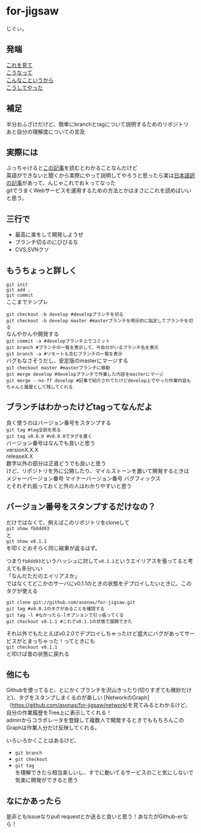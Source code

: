 for-jigsaw
======================
じぐぃ。
 
発端
------
[これを見て](https://github.com/e-jigsaw/tumblub)  
[こうなって](http://twitter.com/#!/asonas/status/138654705994842112)  
[こんなこというから](http://twitter.com/#!/neo6120/status/138654770641645568)  
[こうしてやった](http://twitter.com/#!/asonas/status/138683758059597825)  


補足
------
半分おふざけだけど、簡単にbranchとtagについて説明するためのリポジトリ  
あと自分の理解度についての言及  


実際には
------
ぶっちゃけると[この記事](http://nvie.com/posts/a-successful-git-branching-model/)を読むとわかることなんだけど  
英語ができないと聞くから実際にやって説明してやろうと思ったら実は[日本語訳の記事](http://keijinsonyaban.blogspot.com/2010/10/successful-git-branching-model.html)があって、んじゃこれでおｋってなった  
gitでうまくWebサービスを運用するための方法とかはまさにこれを読めばいいと思う。  


三行で
------
* 最高に楽をして開発しようぜ
* ブランチ切るのにびびるな
* CVS,SVNクソ


もうちょっと詳しく
----------------
`git init`  
`git add .`  
`git commit`  
ここまでテンプレ  

`git checkout -b develop #developブランチを切る`  
`git checkout -b develop master #masterブランチを明示的に指定してブランチを切る`  
なんやかんや開発する  
`git commit -a #developブランチ上でコミット`  
`git branch #ブランチの一覧を表示して、今自分がいるブランチ名を表示`  
`git branch -a #リモートも含むブランチの一覧を表示`  
バグもなさそうだし、安定版のmasterにマージする  
`git checkout master #masterブランチに移動`  
`git merge develop #developブランチで作業した内容をmasterにマージ`  
`git merge --no-ff develop #記事で紹介されてたけどdevelop上でやった作業内容もちゃんと履歴として残してくれる`  



ブランチはわかったけどtagってなんだよ
------
良く使うのはバージョン番号をスタンプする  
`git tag #tag全部を見る`  
`git tag v0.0.0 #v0.0.0でタグを置く`  
バージョン番号はなんでも良いと思う  
versionX.X.X  
releaseX.X  
数字以外の部分は正直どうでも良いと思う  
けど、リポジトリを外に公開したり、マイルストーンを置いて開発するときは  
メジャーバージョン番号 マイナーバージョン番号 バグフィックス  
とそれぞれ振っておくと外の人はわかりやすいと思う  


バージョン番号をスタンプするだけなの？
----------------
だけではなくて、例えばこのリポジトリをcloneして  
`git show fb8dd93`  
と  
`git show v0.1.1`  
を叩くとおそらく同じ結果が返るはず。  

つまり`fb8dd93`というハッシュに対して`v0.1.1`というエイリアスを張ってると考えても多分いい  
「なんだただのエイリアスか」  
ではなくてどこかのサーバにv0.1.1のときの状態をデプロイしたいときに、このタグが使える  

`git clone git://github.com/asonas/for-jigsaw.git`  
`git tag #v0.0.1のタグがあることを確認する`  
`git tag -l #なかったら-lオプションで引っ張ってくる`  
`git checkout v0.1.1 #これでv0.1.1の状態で展開できた`  

それ以外でもたとえばv0.2.0でデプロイしちゃったけど盛大にバグがあってサービスがとまっちゃった！ってときにも  
`git checkout v0.1.1`  
と叩けば昔の状態に戻れる  



他にも
----------------
Githubを使ってると、とにかくブランチを沢山きったり(切りすぎても微妙だけど)、タグをスタンプしまくるのが楽しい
[NetworkのGraph]（https://github.com/asonas/for-jigsaw/network)を見てみるとわかるけど、自分の作業履歴をTree上に表示してくれる！  
adminからコラボレータを登録して複数人で開発するときでももちろんこのGraphは作業人分だけ反映してくれる。  

いろいろかくことはあるけど、  
* `git branch`  
* `git checkout`  
* `git tag`  
を理解できたら相当楽しいし、すでに動いてるサービスのこと気にしないで気楽に開発ができると思う  


なにかあったら
----------------
是非ともIssueなりpull requestとか送ると良いと思う！あなたがGithub-erなら！  
